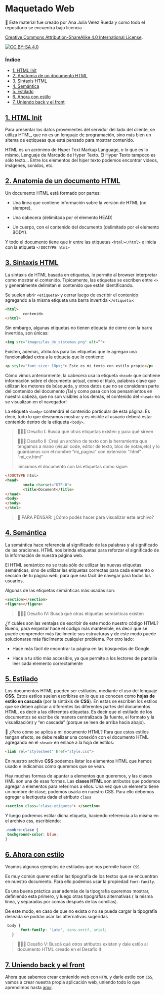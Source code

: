 # Maquetado Web

🚨 Este material fue creado por Ana Julia Velez Rueda y como todo el repositorio se encuentra bajo licencia 

[Creative Commons Attribution-ShareAlike 4.0 International License][cc-by-sa].

[![CC BY-SA 4.0][cc-by-sa-image]][cc-by-sa]

[cc-by-sa]: http://creativecommons.org/licenses/by-sa/4.0/
[cc-by-sa-image]: https://licensebuttons.net/l/by-sa/4.0/88x31.png
[cc-by-sa-shield]: https://img.shields.io/badge/License-CC%20BY--SA%204.0-lightgrey.svg



### Índice

* [1. HTML Init](#1-HTML)
* [2. Anatomía de un documento HTML](#2-partes_html)
* [3. Sintaxis HTML](#3-sintaxis-html)
* [4. Semántica](#4-semantica)
* [5. Estilado](#5-estilado)
* [6. Ahora con estilo](#6-estilos)
* [7. Uniendo back y el front](#7-widgets)


## [1. HTML Init](#1-html)

Para presentar los datos provenientes del servidor del lado del cliente, se utiliza HTML, que no es un lenguaje de programación, sino más bien un sitema de eqtiqueas que está pensado para mostrar contenido. 

HTML es un acrónimo de Hyper Text Markup Language, o lo que es lo mismo, Lenguaje de Marcado de Hyper Texto. El Hyper Texto tampoco es sólo texto… Entre los elementos del hiper texto podemos encontrar videos, imágenes, sonidos, etc.

## [2. Anatomía de un documento HTML](#2-partes_html)

Un documento HTML está formado por partes:

 - Una línea que contiene información sobre la versión de HTML (no siempre),
 
 - Una cabecera (delimitada por el elemento HEAD)

 - Un cuerpo, con el contenido del documento (delimitado por el elemento BODY).

Y todo el documento tiene que ir entre las etiquetas `<html></html>` e inicia con la etiqueta `<!DOCTYPE html>`


## [3. Sintaxis HTML](#3-sintaxis-html)

La sintaxis de HTML basada en etiquetas, le permite al browser interpretar como mostrar el contenido. Típicamente, las etiquetas se escriben entre `<>` y generalmente delimitan el contenido que están identificando. 

Se suelen abrir `<etiqueta>` y cerrar luego de escribir el contenido agregando a la misma etiqueta una barra invertida `</etiqueta>`:

```html
<html>
		contenido
</html>
```

Sin embargo, algunas etiquetas no tienen etiqueta de cierre con la barra invertida, son únicas:

```html
<img src="images/las_de_sistemas.png" alt=””>
``` 

Existen, además, atributos para las etiquetas que le agregan una funcionalidad extra a la etiqueta que lo contiene:

```html
<p style="font-size: 18px;"> Este es mi texto con estilo propio</p>
```

Cómo vimos anteriormente, la cabecera usa la etiqueta `<head>` que contiene información sobre el documento actual, como el título, palabras clave que utilizan los motores de búsqueda, y otros datos que no se consideran parte del contenido del documento ¡Tal y como pasa con los pensamientos en nuestra cabeza, que no son visibles a los demás, el contenido del `<head>` no se visualizan en el navegador! 

La etiqueta `<body>` contendrá el contenido particular de esta página. Es decir, todo lo que deseamos mostrar y es visible al usuario deberá estar contenido dentro de la etiqueta `<body>`.

>
> 🧗🏻‍♀️ Desafio I:  Buscá qué otras etiquetas existen y para qué sirven
>
> 🧗🏻‍♀️ Desafio II :Creá un archivo de texto con la herramienta que tengamos a mano (visual code, editor de texto, bloc de notas,etc) y lo guardamos con el nombre “mi_pagina” con extensión “.html” : “mi_cv.html”
>
> Iniciamos el documento con las etiquetas como sigue:
>
```html
<!DOCTYPE html>
<head>
 		<meta charset="UTF-8">
		<title>Document</title>
</head>
<body>
</body>
</html>
```
>
> 🤔 PARA PENSAR: ¿Cómo podés hacer para visualizar este archivo?
>


## [4. Semántica](#4-semantica)


La semántica hace referencia al significado de las palabras y al significado de las oraciones. HTML nos brinda etiquetas para reforzar el significado de la información de nuestra página web.

El HTML semántico no se trata sólo de utilizar las nuevas etiquetas semánticas, sino de utilizar las etiquetas correctas para cada elemento o sección de tu página web, para que sea fácil de navegar para todos los usuarios.

Algunas de las etiquetas semánticas más usadas son:

```html
<section></section>
<figure></figure>
```

>
> 🧗🏻‍♀️ Desafio IV:  Buscá qué otras etiquetas semánticas existen
>

¿Y cuáles son las ventajas de escribir de este modo nuestro código HTML? Bueno, para empezar hace el código más mantenible, es decir que se puede comprender más fácilmente sus estructuras y de este modo puede solucionarse más fácilmente cualquier problema. Por otro lado: 
 
 - Hace más fácil de encontrar tu página en las búsquedas de Google
 
 - Hace a tu sitio más accesible, ya que permite a los lectores de pantalla leer cada elemento correctamente

## [5. Estilado](#5-estilado)


Los documentos HTML pueden ser estilados, mediante el uso del lenguaje **CSS**. Estos estilos suelen escribirse en lo que se conocen como **hojas de estilo en cascada** (por la sintáxis de **CSS**). En estas se escriben los estilos que se deben aplicar a diferentes las diferentes partes del documentos HTML, es decir a las diferentes etiquetas. Es decir que el estilado de los documentos se escribe de manera centralizada (la fuente, el formato y la visualización) y “en cascada” (porque se leen de arriba hacia abajo).

🤔 ¿Pero cómo se aplica a mi documento HTML?  Para que estos estilos tengan efecto, se debe realizar una conexión con el documento HTML agregando en el `<head>` en enlace a la hoja de estilos:

```html
<link rel="stylesheet" href="style.css">
```

En nuestro archivo **CSS** podemos listar los elementos HTML que hemos usado e indicamos cómo queremos que se vean. 

Hay muchas formas de apuntar a elementos que queremos, y las clases HML son una de esas formas. Las **clases HTML** son atributos que podemos agregar a elementos para referirnos a ellos. Una vez que un elemento tiene un nombre de clase, podemos usarla en nuestro CSS. Para ello debemos agregar a laetiqueta dada el atributo `class`

```html
<section class="clase-etiqueta"> </section>
```

Y luego podremos estilar dicha etiqueta, haciendo referencia a la misma en el archivo css, escribiendo:

```css
.nombre-clase {
 background-color: blue;
}
```


## [6. Ahora con estilo](#6-estilos)

Veamos algunos ejemplos de estilados que nos permite hacer `CSS`.

Es muy común querer estilar las tipografía de los textos que se encuentran en nuestro documento. Para ello podemos usar la propiedad `font-family`.

Es una buena práctica usar además de la tipografía queremos mostrar, definiendo esta primero, y luego otras tipografías alternativas ( la misma línea, y separadas por comas después de las comillas). 

De este modo, en caso de que no exista o no se pueda cargar la tipografía deseada se podrán usar las alternativas sugeridas

```css
 body {
       font-family: 'Lato', sans-serif, arial;
   }
```

>
> 🧗🏻‍♀️ Desafio V:  Buscá qué otros atributos existen y dale estilo al documento HTML creado en el Desafío II 
>


## [7. Uniendo back y el front](#7-widgets)

Ahora que sabemos crear contenido web con `HTML` y darle estilo con `CSS`, vamos a crear nuestra propia aplicación web, uniendo todo lo que aprendimos hasta [aquí](https://github.com/AJVelezRueda/Fundamentos_de_informatica/blob/master/WEB_%26_HTTP/HTTP_%26_REST.md). 
